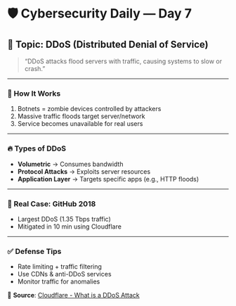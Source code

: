 # 🛡️ Cybersecurity Daily — Day 7

## 📌 Topic: DDoS (Distributed Denial of Service)

> “DDoS attacks flood servers with traffic, causing systems to slow or crash.”

---

### 🚨 How It Works

1. Botnets = zombie devices controlled by attackers  
2. Massive traffic floods target server/network  
3. Service becomes unavailable for real users  

---

### 🔥 Types of DDoS

- **Volumetric** → Consumes bandwidth  
- **Protocol Attacks** → Exploits server resources  
- **Application Layer** → Targets specific apps (e.g., HTTP floods)  

---

### 🧠 Real Case: GitHub 2018

- Largest DDoS (1.35 Tbps traffic)  
- Mitigated in 10 min using Cloudflare  

---

### ✅ Defense Tips

- Rate limiting + traffic filtering  
- Use CDNs & anti-DDoS services  
- Monitor traffic for anomalies  

🔗 **Source**: [Cloudflare - What is a DDoS Attack](https://www.cloudflare.com/learning/ddos/what-is-a-ddos-attack/)
